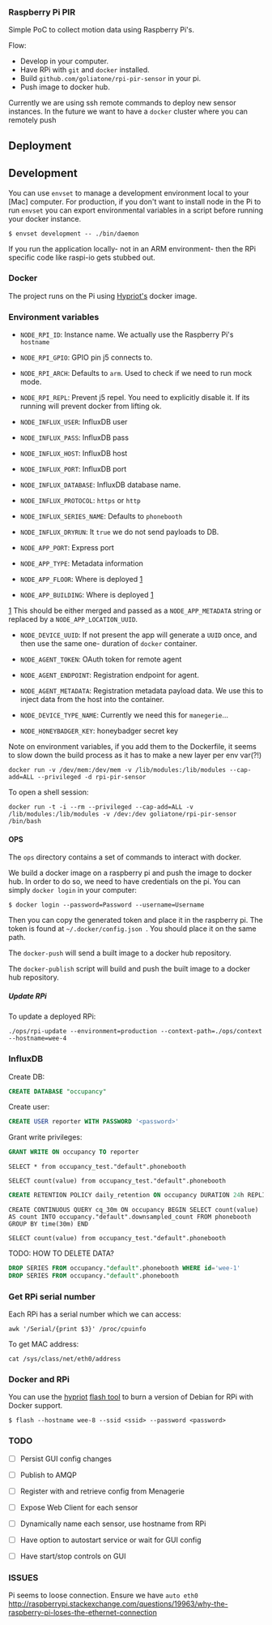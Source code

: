 ### Raspberry Pi PIR 
Simple PoC to collect motion data using Raspberry Pi's.

Flow:

- Develop in your computer.
- Have RPi with `git` and `docker` installed.
- Build `github.com/goliatone/rpi-pir-sensor` in your pi.
- Push image to docker hub.

Currently we are using ssh remote commands to deploy new sensor instances. In the future we want to have a `docker` cluster where you can remotely push 

## Deployment

## Development

You can use `envset` to manage a development environment local to your [Mac] computer. For production, if you don't want to install node in the Pi to run `envset` you can export environmental variables in a script before running your docker instance.

```
$ envset development -- ./bin/daemon
```

If you run the application locally- not in an ARM environment- then the RPi specific code like raspi-io gets stubbed out.

### Docker
The project runs on the Pi using [Hypriot's][1] docker image.

### Environment variables

* `NODE_RPI_ID`: Instance name. We actually use the Raspberry Pi's `hostname`
* `NODE_RPI_GPIO`: GPIO pin j5 connects to.
* `NODE_RPI_ARCH`: Defaults to `arm`. Used to check if we need to run mock mode.
* `NODE_RPI_REPL`: Prevent j5 repel. You need to explicitly disable it. If its running will prevent docker from lifting ok.

* `NODE_INFLUX_USER`: InfluxDB user
* `NODE_INFLUX_PASS`: InfluxDB pass
* `NODE_INFLUX_HOST`: InfluxDB host
* `NODE_INFLUX_PORT`: InfluxDB port
* `NODE_INFLUX_DATABASE`: InfluxDB database name. 
* `NODE_INFLUX_PROTOCOL`: `https` or `http`
* `NODE_INFLUX_SERIES_NAME`: Defaults to `phonebooth`
* `NODE_INFLUX_DRYRUN`: It `true` we do not send payloads to DB.

* `NODE_APP_PORT`: Express port
* `NODE_APP_TYPE`: Metadata information
* `NODE_APP_FLOOR`: Where is deployed [1]
* `NODE_APP_BUILDING`: Where is deployed [1]

[1] This should be either merged and passed as a `NODE_APP_METADATA` string or replaced by a `NODE_APP_LOCATION_UUID`.

* `NODE_DEVICE_UUID`: If not present the app will generate a `UUID` once, and then use the same one- duration of `docker` container.

* `NODE_AGENT_TOKEN`: OAuth token for remote agent
* `NODE_AGENT_ENDPOINT`: Registration endpoint for agent.
* `NODE_AGENT_METADATA`: Registration metadata payload data. We use this to inject data from the host into the container.
* `NODE_DEVICE_TYPE_NAME`: Currently we need this for `manegerie`...

* `NODE_HONEYBADGER_KEY`: honeybadger secret key

Note on environment variables, if you add them to the Dockerfile, it seems to slow down the build process as it has to make a new layer per env var(?!)

```
docker run -v /dev/mem:/dev/mem -v /lib/modules:/lib/modules --cap-add=ALL --privileged -d rpi-pir-sensor
```

To open a shell session:
```
docker run -t -i --rm --privileged --cap-add=ALL -v /lib/modules:/lib/modules -v /dev:/dev goliatone/rpi-pir-sensor /bin/bash
```


#### OPS
The `ops` directory contains a set of commands to interact with docker. 

We build a docker image on a raspberry pi and push the image to docker hub. In order to do so, we need to have credentials on the pi. You can simply `docker login` in your computer:

```
$ docker login --password=Password --username=Username
```

Then you can copy the generated token and place it in the raspberry pi. The token is found at `~/.docker/config.json `. You should place it on the same path.

The `docker-push` will send a built image to a docker hub repository.


The `docker-publish` script will build and push the built image to a docker hub repository.

<!--
`https://hub.docker.com/r/goliatone/rpi-pir-sensor/`
-->

##### Update RPi 

To update a deployed RPi:

```
./ops/rpi-update --environment=production --context-path=./ops/context --hostname=wee-4
```

### InfluxDB

Create DB:

```sql
CREATE DATABASE "occupancy"
```


Create user:

```sql
CREATE USER reporter WITH PASSWORD '<password>'
```

Grant write privileges:
```sql
GRANT WRITE ON occupancy TO reporter
```


```
SELECT * from occupancy_test."default".phonebooth
```

```
SELECT count(value) from occupancy_test."default".phonebooth
```

```sql
CREATE RETENTION POLICY daily_retention ON occupancy DURATION 24h REPLICATION 1 DEFAULT
```

```
CREATE CONTINUOUS QUERY cq_30m ON occupancy BEGIN SELECT count(value) AS count INTO occupancy."default".downsampled_count FROM phonebooth GROUP BY time(30m) END
```


```
SELECT count(value) from occupancy_test."default".phonebooth
```


TODO: HOW TO DELETE DATA?
```sql
DROP SERIES FROM occupancy."default".phonebooth WHERE id='wee-1'
DROP SERIES FROM occupancy."default".phonebooth
```


### Get RPi serial number

Each RPi has a serial number which we can access:
```
awk '/Serial/{print $3}' /proc/cpuinfo
```

To get MAC address:
```
cat /sys/class/net/eth0/address
```


### Docker and RPi

You can use the [hypriot][hypriot] [flash tool][hft] to burn a version of Debian for RPi with Docker support.

```
$ flash --hostname wee-8 --ssid <ssid> --password <password>
```

### TODO

- [ ] Persist GUI config changes
- [ ] Publish to AMQP
- [ ] Register with and retrieve config from Menagerie
- [ ] Expose Web Client for each sensor
- [ ] Dynamically name each sensor, use hostname from RPi
- [ ] Have option to autostart service or wait for GUI config
- [ ] Have start/stop controls on GUI


[1]: http://blog.hypriot.com



### ISSUES
Pi seems to loose connection. Ensure we have `auto eth0`
http://raspberrypi.stackexchange.com/questions/19963/why-the-raspberry-pi-loses-the-ethernet-connection


[hft]:https://github.com/hypriot/flash
[hypriot]:http://blog.hypriot.com/downloads/
